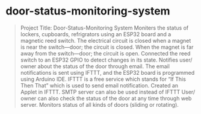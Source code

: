 # door-status-monitoring-system
>Project Title: Door-Status-Monitoring System
> Moniters the status of lockers, cupboards, refrigrators using an ESP32 board and a magnetic reed switch.
> The electrical circuit is closed when a magnet is near the switch—door; the circuit is closed.
> When the magnet is far away from the switch—door; the circuit is open.
> Connected the reed switch to an ESP32 GPIO to detect changes in its state.
> Notifies user/ owner about the status of the door through email.
> The email notifications is sent using IFTTT, and the ESP32 board is programmed using Arduino IDE.
> IFTTT is a free service which stands for “If This Then That” which is used to send email notification.
> Created an Applet in IFTTT.
> SMTP server can also be used instead of IFTTT
> User/ owner can also check the status of the door at any time through web server.
> Monitors status of all kinds of doors (sliding or rotating).
